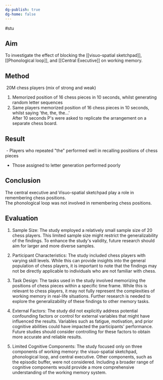```yaml
---
dg-publish: true
dg-home: false
---
```

#stu 
## Aim 
To investigate the effect of blocking the [[visuo-spatial sketchpad]], [[Phonological loop]], and [[Central Executive]] on working memory.

## Method 
 20M chess players (mix of strong and weak)  
1. Memorized position of 16 chess pieces in 10 seconds, whilst generating random letter sequences  
2. Same players memorized position of 16 chess pieces in 10 seconds, whilst saying 'the, the, the...'  
After 10 seconds P's were asked to replicate the arrangement on a separate chess board.

## Result
 - Players who repeated "the" performed well in recalling positions of chess pieces  
- Those assigned to letter generation performed poorly

## Conclusion
 The central executive and Visuo-spatial sketchpad play a role in remembering chess positions.  
 The phonological loop was not involved in remembering chess positions.

## Evaluation
1.  Sample Size: The study employed a relatively small sample size of 20 chess players. This limited sample size might restrict the generalizability of the findings. To enhance the study's validity, future research should aim for larger and more diverse samples.
    
2.  Participant Characteristics: The study included chess players with varying skill levels. While this can provide insights into the general population of chess players, it is important to note that the findings may not be directly applicable to individuals who are not familiar with chess.
    
3.  Task Design: The tasks used in the study involved memorizing the positions of chess pieces within a specific time frame. While this is relevant to chess players, it may not fully represent the complexities of working memory in real-life situations. Further research is needed to explore the generalizability of these findings to other memory tasks.
    
4.  External Factors: The study did not explicitly address potential confounding factors or control for external variables that might have influenced the results. Variables such as fatigue, motivation, and prior cognitive abilities could have impacted the participants' performance. Future studies should consider controlling for these factors to obtain more accurate and reliable results.
    
5.  Limited Cognitive Components: The study focused only on three components of working memory: the visuo-spatial sketchpad, phonological loop, and central executive. Other components, such as the episodic buffer, were not considered. Including a broader range of cognitive components would provide a more comprehensive understanding of the working memory system.